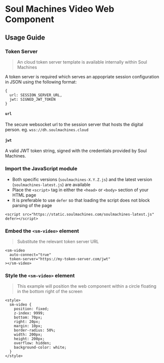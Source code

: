 # Soul Machines Video Web Component

## Usage Guide

### Token Server

> An cloud token server template is available internally within Soul Machines

A token server is required which serves an appopriate session configuration in JSON using the following format:

```
{
  url: SESSION_SERVER_URL,
  jwt: SIGNED_JWT_TOKEN
}

```

#### `url`

The secure websocket url to the session server that hosts the digital person.
eg. `wss://dh.soulmachines.cloud`

#### `jwt`

A valid JWT token string, signed with the credentials provided by Soul Machines.

### Import the JavaScript module

- Both specific versions (`soulmachines-X.Y.Z.js`) and the latest version (`soulmachines-latest.js`) are available
- Place the `<script>` tag in either the `<head>` or `<body>` section of your HTML page
- It is preferable to use `defer` so that loading the script does not block parsing of the page

```
<script src="https://static.soulmachines.com/soulmachines-latest.js" defer></script>
```

### Embed the `<sm-video>` element

> Substitute the relevant token server URL

```
<sm-video
  auto-connect="true"
  token-server="https://my-token-server.com/jwt"
></sm-video>
```

### Style the `<sm-video>` element

> This example will position the web component within a circle floating in the bottom right of the screen

```
<style>
  sm-video {
    position: fixed;
    z-index: 9999;
    bottom: 70px;
    right: 20px;
    margin: 10px;
    border-radius: 50%;
    width: 200px;
    height: 200px;
    overflow: hidden;
    background-color: white;
  }
</style>
```
